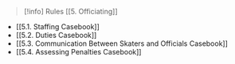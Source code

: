 > [!info] Rules
> [[5. Officiating]]

- [[5.1. Staffing Casebook]]
- [[5.2. Duties Casebook]]
- [[5.3. Communication Between Skaters and Officials Casebook]]
- [[5.4. Assessing Penalties Casebook]]
